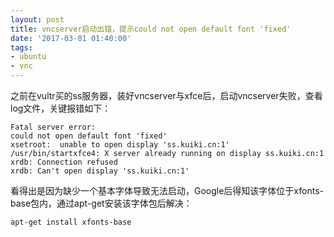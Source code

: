 ```yaml
---
layout: post
title: vncserver启动出错，提示could not open default font 'fixed'
date: '2017-03-01 01:40:00'
tags:
- ubuntu
- vnc
---
```


之前在vultr买的ss服务器，装好vncserver与xfce后，启动vncserver失败，查看log文件，关键报错如下：
``` log
Fatal server error:
could not open default font 'fixed'
xsetroot:  unable to open display 'ss.kuiki.cn:1'
/usr/bin/startxfce4: X server already running on display ss.kuiki.cn:1
xrdb: Connection refused
xrdb: Can't open display 'ss.kuiki.cn:1'
```
看得出是因为缺少一个基本字体导致无法启动，Google后得知该字体位于xfonts-base包内，通过apt-get安装该字体包后解决：
``` bash
apt-get install xfonts-base
```
